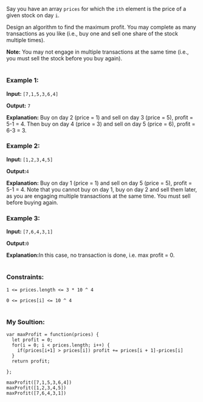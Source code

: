 Say you have an array ```prices``` for which the `ith` element is the price of a given stock on day `i`.

Design an algorithm to find the maximum profit. You may complete as many transactions as you like (i.e., buy one and sell one share of the stock multiple times).

<b>Note:</b> You may not engage in multiple transactions at the same time (i.e., you must sell the stock before you buy again).
#

### Example 1:

<b>Input: </b> `[7,1,5,3,6,4]`

<b>Output:</b> `7`

<b>Explanation:</b> Buy on day 2 (price = 1) and sell on day 3 (price = 5), profit = 5-1 = 4.
             Then buy on day 4 (price = 3) and sell on day 5 (price = 6), profit = 6-3 = 3.

### Example 2:

<b>Input: </b>`[1,2,3,4,5]`

<b>Output:</b>`4`

<b>Explanation:</b>  Buy on day 1 (price = 1) and sell on day 5 (price = 5), profit = 5-1 = 4.
             Note that you cannot buy on day 1, buy on day 2 and sell them later, as you are
             engaging multiple transactions at the same time. You must sell before buying again.
### Example 3:

<b>Input: </b> `[7,6,4,3,1]`

<b>Output:</b>`0`

<b>Explanation:</b>In this case, no transaction is done, i.e. max profit = 0.
#
### Constraints:

```1 <= prices.length <= 3 * 10 ^ 4```

```0 <= prices[i] <= 10 ^ 4```
#
### My Soultion:
````
var maxProfit = function(prices) {
  let profit = 0;
  for(i = 0; i < prices.length; i++) {
    if(prices[i+1] > prices[i]) profit += prices[i + 1]-prices[i]
  }
  return profit;
 
};

maxProfit([7,1,5,3,6,4])
maxProfit([1,2,3,4,5])
maxProfit([7,6,4,3,1])
````

